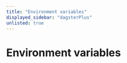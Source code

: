 ```yaml
---
title: "Environment variables"
displayed_sidebar: "dagsterPlus"
unlisted: true
---
```


# Environment variables
